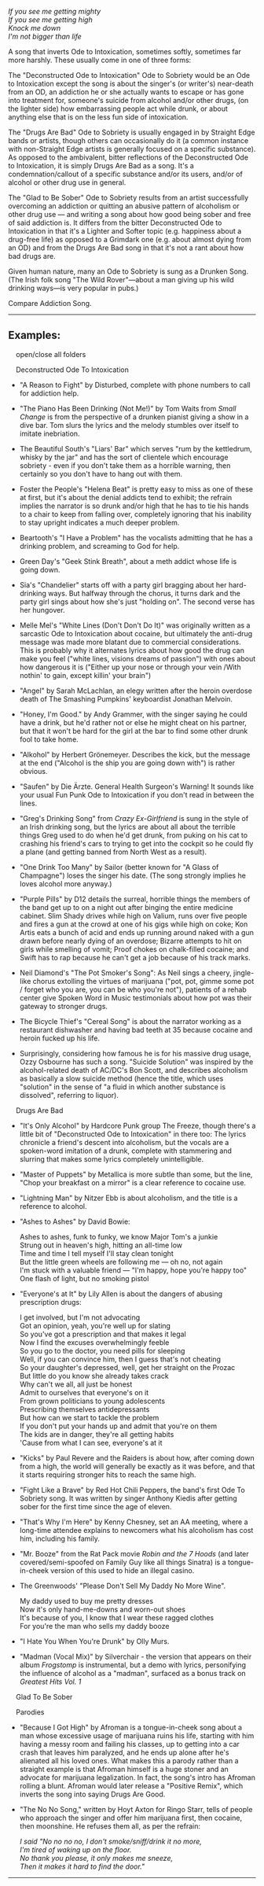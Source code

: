 _If you see me getting mighty_  
_If you see me getting high_  
_Knock me down_  
_I'm not bigger than life_

A song that inverts Ode to Intoxication, sometimes softly, sometimes far more harshly. These usually come in one of three forms:

The "Deconstructed Ode to Intoxication" Ode to Sobriety would be an Ode to Intoxication except the song is about the singer's (or writer's) near-death from an OD, an addiction he or she actually wants to escape or has gone into treatment for, someone's suicide from alcohol and/or other drugs, (on the lighter side) how embarrassing people act while drunk, or about anything else that is on the less fun side of intoxication.

The "Drugs Are Bad" Ode to Sobriety is usually engaged in by Straight Edge bands or artists, though others can occasionally do it (a common instance with non-Straight Edge artists is generally focused on a specific substance). As opposed to the ambivalent, bitter reflections of the Deconstructed Ode to Intoxication, it is simply Drugs Are Bad as a song. It's a condemnation/callout of a specific substance and/or its users, and/or of alcohol or other drug use in general.

The "Glad to Be Sober" Ode to Sobriety results from an artist successfully overcoming an addiction or quitting an abusive pattern of alcoholism or other drug use — and writing a song about how good being sober and free of said addiction is. It differs from the bitter Deconstructed Ode to Intoxication in that it's a Lighter and Softer topic (e.g. happiness about a drug-free life) as opposed to a Grimdark one (e.g. about almost dying from an OD) and from the Drugs Are Bad song in that it's not a rant about how bad drugs are.

Given human nature, many an Ode to Sobriety is sung as a Drunken Song. (The Irish folk song "The Wild Rover"—about a man giving up his wild drinking ways—is very popular in pubs.)

Compare Addiction Song.

___

## Examples:

    open/close all folders 

    Deconstructed Ode To Intoxication 

-   "A Reason to Fight" by Disturbed, complete with phone numbers to call for addiction help.

-   "The Piano Has Been Drinking (Not Me!)" by Tom Waits from _Small Change_ is from the perspective of a drunken pianist giving a show in a dive bar. Tom slurs the lyrics and the melody stumbles over itself to imitate inebriation.

-   The Beautiful South's "Liars' Bar" which serves "rum by the kettledrum, whisky by the jar" and has the sort of clientele which encourage sobriety - even if you don't take them as a horrible warning, then certainly so you don't have to hang out with them.

-   Foster the People's "Helena Beat" is pretty easy to miss as one of these at first, but it's about the denial addicts tend to exhibit; the refrain implies the narrator is so drunk and/or high that he has to tie his hands to a chair to keep from falling over, completely ignoring that his inability to stay upright indicates a much deeper problem.
-   Beartooth's "I Have a Problem" has the vocalists admitting that he has a drinking problem, and screaming to God for help.
-   Green Day's "Geek Stink Breath", about a meth addict whose life is going down.
-   Sia's "Chandelier" starts off with a party girl bragging about her hard-drinking ways. But halfway through the chorus, it turns dark and the party girl sings about how she's just "holding on". The second verse has her hungover.
-   Melle Mel's "White Lines (Don't Don't Do It)" was originally written as a sarcastic Ode to Intoxication about cocaine, but ultimately the anti-drug message was made more blatant due to commercial considerations. This is probably why it alternates lyrics about how good the drug can make you feel ("white lines, visions dreams of passion") with ones about how dangerous it is ("Either up your nose or through your vein /With nothin' to gain, except killin' your brain")
-   "Angel" by Sarah McLachlan, an elegy written after the heroin overdose death of The Smashing Pumpkins' keyboardist Jonathan Melvoin.
-   "Honey, I'm Good." by Andy Grammer, with the singer saying he could have a drink, but he'd rather not or else he might cheat on his partner, but that it won't be hard for the girl at the bar to find some other drunk fool to take home.

-   "Alkohol" by Herbert Grönemeyer. Describes the kick, but the message at the end ("Alcohol is the ship you are going down with") is rather obvious.
-   "Saufen" by Die Ärzte. General Health Surgeon's Warning! It sounds like your usual Fun Punk Ode to Intoxication if you don't read in between the lines.
-   "Greg's Drinking Song" from _Crazy Ex-Girlfriend_ is sung in the style of an Irish drinking song, but the lyrics are about all about the terrible things Greg used to do when he'd get drunk, from puking on his cat to crashing his friend's cars to trying to get into the cockpit so he could fly a plane (and getting banned from North West as a result).
-   "One Drink Too Many" by Sailor (better known for "A Glass of Champagne") loses the singer his date. (The song strongly implies he loves alcohol more anyway.)
-   "Purple Pills" by D12 details the surreal, horrible things the members of the band get up to on a night out after binging the entire medicine cabinet. Slim Shady drives while high on Valium, runs over five people and fires a gun at the crowd at one of his gigs while high on coke; Kon Artis eats a bunch of acid and ends up running around naked with a gun drawn before nearly dying of an overdose; Bizarre attempts to hit on girls while smelling of vomit; Proof chokes on chalk-filled cocaine; and Swift has to rap because he can't get a job because of his track marks.
-   Neil Diamond's "The Pot Smoker's Song": As Neil sings a cheery, jingle-like chorus extolling the virtues of marijuana ("pot, pot, gimme some pot / forget who you are, you can be who you're not"), patients of a rehab center give Spoken Word in Music testimonials about how pot was their gateway to stronger drugs.
-   The Bicycle Thief's "Cereal Song" is about the narrator working as a restaurant dishwasher and having bad teeth at 35 because cocaine and heroin fucked up his life.
-   Surprisingly, considering how famous he is for his massive drug usage, Ozzy Osbourne has such a song. "Suicide Solution" was inspired by the alcohol-related death of AC/DC's Bon Scott, and describes alcoholism as basically a slow suicide method (hence the title, which uses "solution" in the sense of "a fluid in which another substance is dissolved", referring to liquor).

    Drugs Are Bad 

-   "It's Only Alcohol" by Hardcore Punk group The Freeze, though there's a little bit of "Deconstructed Ode to Intoxication" in there too: The lyrics chronicle a friend's descent into alcoholism, but the vocals are a spoken-word imitation of a drunk, complete with stammering and slurring that makes some lyrics completely unintelligible.
-   "Master of Puppets" by Metallica is more subtle than some, but the line, "Chop your breakfast on a mirror" is a clear reference to cocaine use.

-   "Lightning Man" by Nitzer Ebb is about alcoholism, and the title is a reference to alcohol.

-   "Ashes to Ashes" by David Bowie:
    
    Ashes to ashes, funk to funky, we know Major Tom's a junkie  
    Strung out in heaven's high, hitting an all-time low  
    Time and time I tell myself I'll stay clean tonight  
    But the little green wheels are following me — oh no, not again  
    I'm stuck with a valuable friend — "I'm happy, hope you're happy too"  
    One flash of light, but no smoking pistol
    
-   "Everyone's at It" by Lily Allen is about the dangers of abusing prescription drugs:
    
    I get involved, but I'm not advocating  
    Got an opinion, yeah, you're well up for slating  
    So you've got a prescription and that makes it legal  
    Now I find the excuses overwhelmingly feeble  
    So you go to the doctor, you need pills for sleeping  
    Well, if you can convince him, then I guess that's not cheating  
    So your daughter's depressed, well, get her straight on the Prozac  
    But little do you know she already takes crack  
    Why can't we all, all just be honest  
    Admit to ourselves that everyone's on it  
    From grown politicians to young adolescents  
    Prescribing themselves antidepressants  
    But how can we start to tackle the problem  
    If you don't put your hands up and admit that you're on them  
    The kids are in danger, they're all getting habits  
    'Cause from what I can see, everyone's at it
    
-   "Kicks" by Paul Revere and the Raiders is about how, after coming down from a high, the world will generally be exactly as it was before, and that it starts requiring stronger hits to reach the same high.
-   "Fight Like a Brave" by Red Hot Chili Peppers, the band's first Ode To Sobriety song. It was written by singer Anthony Kiedis after getting sober for the first time since the age of eleven.
-   "That's Why I'm Here" by Kenny Chesney, set an AA meeting, where a long-time attendee explains to newcomers what his alcoholism has cost him, including his family.
-   "Mr. Booze" from the Rat Pack movie _Robin and the 7 Hoods_ (and later covered/semi-spoofed on Family Guy like all things Sinatra) is a tongue-in-cheek version of this used to hide an illegal casino.
-   The Greenwoods' "Please Don't Sell My Daddy No More Wine".
    
    My daddy used to buy me pretty dresses  
    Now it's only hand-me-downs and worn-out shoes  
    It's because of you, I know that I wear these ragged clothes  
    For you're the man who sells my daddy booze
    
-   "I Hate You When You're Drunk" by Olly Murs.
-   "Madman (Vocal Mix)" by Silverchair - the version that appears on their album _Frogstomp_ is instrumental, but a demo with lyrics, personifying the influence of alcohol as a "madman", surfaced as a bonus track on _Greatest Hits Vol. 1_

    Glad To Be Sober 

    Parodies 

-   "Because I Got High" by Afroman is a tongue-in-cheek song about a man whose excessive usage of marijuana ruins his life, starting with him having a messy room and failing his classes, up to getting into a car crash that leaves him paralyzed, and he ends up alone after he's alienated all his loved ones. What makes this a parody rather than a straight example is that Afroman himself is a huge stoner and an advocate for marijuana legalization. In fact, the song's intro has Afroman rolling a blunt. Afroman would later release a "Positive Remix", which inverts the song into saying Drugs Are Good.
-   "The No No Song," written by Hoyt Axton for Ringo Starr, tells of people who approach the singer and offer him marijuana first, then cocaine, then moonshine. He refuses them all, as per the refrain:
    
    _I said "No no no no, I don't smoke/sniff/drink it no more,_  
    _I'm tired of waking up on the floor._  
    _No thank you please, it only makes me sneeze,_  
    _Then it makes it hard to find the door."_
    

___